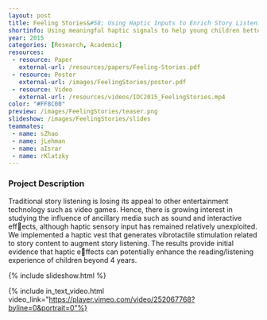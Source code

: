 ```yaml
---
layout: post
title: Feeling Stories&#58; Using Haptic Inputs to Enrich Story Listening for Young Children
shortinfo: Using meaningful haptic signals to help young children better understand stories.
year: 2015
categories: [Research, Academic]
resources:
 - resource: Paper
   external-url: /resources/papers/Feeling-Stories.pdf
 - resource: Poster
   external-url: /images/FeelingStories/poster.pdf
 - resource: Video
   external-url: /resources/videos/IDC2015_FeelingStories.mp4
color: "#FF8C00"
preview: /images/FeelingStories/teaser.png
slideshow: /images/FeelingStories/slides
teammates:
 - name: sZhao
 - name: jLehman
 - name: aIsrar
 - name: rKlatzky
---
```


### Project Description
Traditional story listening is losing its appeal to other entertainment technology such as video games. Hence, there is growing interest in studying the influence of ancillary media such as sound and interactive effects, although haptic sensory input has remained relatively unexploited. We implemented a haptic vest that generates vibrotactile stimulation related to story content to augment story listening. The results provide initial evidence that haptic effects can potentially enhance the reading/listening experience of children beyond 4 years.

{% include slideshow.html %}

{% include in_text_video.html video_link="https://player.vimeo.com/video/252067768?byline=0&portrait=0"%}
